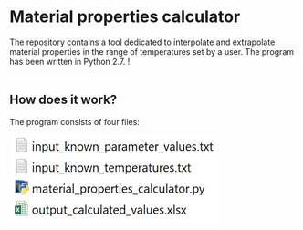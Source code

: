 # Material properties calculator
The repository contains a tool dedicated to interpolate and extrapolate material properties in the range of temperatures set by a user. The program has been written in Python 2.7.
!<br><br>
## How does it work?
The program consists of four files:

<!-- komentarz -->
![Figure 1](https://github.com/MyProjectsMK/Material_properties_calculator/blob/master/README_figure1.jpg)



